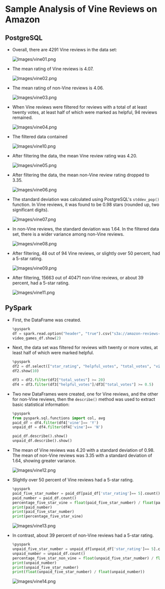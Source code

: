 # Sample Analysis of Vine Reviews on Amazon


## PostgreSQL

* Overall, there are 4291 Vine reviews in the data set:

  ![Images/vine01.png](Images/vine01.png)
  
* The mean rating of Vine reviews is 4.07.
  
  ![Images/vine02.png](Images/vine02.png)
  
* The mean rating of non-Vine reviews is 4.06.
  
  ![Images/vine03.png](Images/vine03.png)
  
* When Vine reviews were filtered for reviews with a total of at least twenty votes, at least half of which were marked as helpful, 94 reviews remained.
  
  ![Images/vine04.png](Images/vine04.png)
  
* The filtered data contained 

  ![Images/vine10.png](Images/vine10.png)
  
* After filtering the data, the mean Vine review rating was 4.20.

  ![Images/vine05.png](Images/vine05.png)

* After filtering the data, the mean non-Vine review rating dropped to 3.35.
  
  ![Images/vine06.png](Images/vine06.png)
  
* The standard deviation was calculated using PostgreSQL's `stddev_pop()` function. In Vine reviews, it was found to be 0.98 stars (rounded up, two significant digits).
  
  ![Images/vine07.png](Images/vine07.png)
  
* In non-Vine reviews, the standard deviation was 1.64. In the filtered data set, there is a wider variance among non-Vine reviews.  
  
  ![Images/vine08.png](Images/vine08.png)

* After filtering, 48 out of 94 Vine reviews, or slightly over 50 percent, had a 5-star rating.

  ![Images/vine09.png](Images/vine09.png)

* After filtering, 15663 out of 40471 non-Vine reviews, or about 39 percent, had a 5-star rating.

  ![Images/vine11.png](Images/vine11.png)


## PySpark

* First, the DataFrame was created.

  ```python
  %pyspark
  df = spark.read.option("header", "true").csv("s3a://amazon-reviews-pds/tsv/amazon_reviews_us_Video_Games_v1_00.tsv.gz",  inferSchema=True, sep="\t")
  video_games_df.show(2)
  ```
  
* Next, the data set was filtered for reviews with twenty or more votes, at least half of which were marked helpful.

  ```python
  %pyspark
  df2 = df.select(["star_rating", "helpful_votes", "total_votes", "vine", "verified_purchase"])
  df2.show(10)

  df3 = df2.filter(df2["total_votes"] >= 20)
  df4 = df3.filter(df3["helpful_votes"]/df3["total_votes"] >= 0.5)
  ```
  
* Two new DataFrames were created, one for Vine reviews, and the other for non-Vine reviews, then the `describe()` method was used to extract basic statistical information:

  ```python
  %pyspark
  from pyspark.sql.functions import col, avg
  paid_df = df4.filter(df4['vine']== 'Y')
  unpaid_df = df4.filter(df4['vine']== 'N')

  paid_df.describe().show()
  unpaid_df.describe().show()
  ```
  
* The mean of Vine reviews was 4.20 with a standard deviation of 0.98. The mean of non-Vine reviews was 3.35 with a standard deviation of 1.64, showing greater variance.

  ![Images/vine12.png](Images/vine12.png)
  
* Slightly over 50 percent of Vine reviews had a 5-star rating.

  ```python
  %pyspark
  paid_five_star_number = paid_df[paid_df['star_rating']== 5].count()
  paid_number = paid_df.count()
  percentage_five_star_vine = float(paid_five_star_number) / float(paid_number)
  print(paid_number)
  print(paid_five_star_number)
  print(percentage_five_star_vine)
  ```

  ![Images/vine13.png](Images/vine13.png)
  
* In contrast, about 39 percent of non-Vine reviews had a 5-star rating.

  ```python
  %pyspark
  unpaid_five_star_number = unpaid_df[unpaid_df['star_rating']== 5].count()
  unpaid_number = unpaid_df.count()
  percentage_five_star_non_vine = float(unpaid_five_star_number) / float(unpaid_number)
  print(unpaid_number)
  print(unpaid_five_star_number)
  print(float(unpaid_five_star_number) / float(unpaid_number))
  ```

  ![Images/vine14.png](Images/vine14.png)
